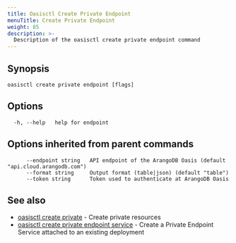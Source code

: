 ```yaml
---
title: Oasisctl Create Private Endpoint
menuTitle: Create Private Endpoint
weight: 85
description: >-
  Description of the oasisctl create private endpoint command
---
```

## Synopsis



```
oasisctl create private endpoint [flags]
```

## Options

```
  -h, --help   help for endpoint
```

## Options inherited from parent commands

```
      --endpoint string   API endpoint of the ArangoDB Oasis (default "api.cloud.arangodb.com")
      --format string     Output format (table|json) (default "table")
      --token string      Token used to authenticate at ArangoDB Oasis
```

## See also

* [oasisctl create private](create-private.md)	 - Create private resources
* [oasisctl create private endpoint service](create-private-endpoint-service.md)	 - Create a Private Endpoint Service attached to an existing deployment

